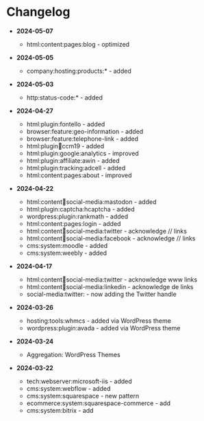 # Changelog

- **2024-05-07**
  - html:content:pages:blog - optimized


- **2024-05-05**
  - company:hosting:products:* - added


- **2024-05-03**
  - http:status-code:* - added


- **2024-04-27**
    - html:plugin:fontello - added
    - browser:feature:geo-information - added
    - browser:feature:telephone-link - added
    - html:plugin:cookie:ccm19 - added
    - html:plugin:google:analytics - improved
    - html:plugin:affiliate:awin - added
    - html:plugin:tracking:adcell - added
    - html:content:pages:about - improved

    
- **2024-04-22**
    - html:content:link:social-media:mastodon - added
    - html:plugin:captcha:hcaptcha - added
    - wordpress:plugin:rankmath - added
    - html:content:pages:login - added
    - html:content:link:social-media:twitter - acknowledge // links
    - html:content:link:social-media:facebook - acknowledge // links
    - cms:system:moodle - added
    - cms:system:weebly - added


- **2024-04-17**
    - html:content:link:social-media:twitter - acknowledge www links
    - html:content:link:social-media:linkedin - acknowledge de links
    - social-media:twitter:<twitterHandle> - now adding the Twitter handle


- **2024-03-26**
    - hosting:tools:whmcs - added via WordPress theme
    - wordpress:plugin:avada - added via WordPress theme


- **2024-03-24**
    - Aggregation: WordPress Themes


- **2024-03-22**
    - tech:webserver:microsoft-iis - added
    - cms:system:webflow - added
    - cms:system:squarespace - new pattern
    - ecommerce:system:squarespace-commerce - add
    - cms:system:bitrix - add
